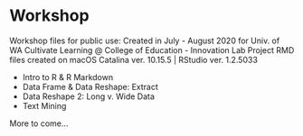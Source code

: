 # Workshop
Workshop files for public use: Created in July - August 2020 for Univ. of WA Cultivate Learning @ College of Education - Innovation Lab Project
RMD files created on macOS Catalina ver. 10.15.5 | RStudio ver. 1.2.5033

* Intro to R & R Markdown
* Data Frame & Data Reshape: Extract
* Data Reshape 2: Long v. Wide Data
* Text Mining

More to come...
